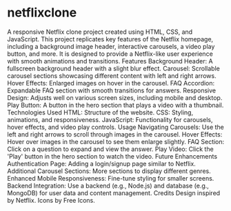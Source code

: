 # netflixclone
A responsive Netflix clone project created using HTML, CSS, and JavaScript. This project replicates key features of the Netflix homepage, including a background image header, interactive carousels, a video play button, and more. It is designed to provide a Netflix-like user experience with smooth animations and transitions.
Features
Background Header: A fullscreen background header with a slight blur effect.
Carousel: Scrollable carousel sections showcasing different content with left and right arrows.
Hover Effects: Enlarged images on hover in the carousel.
FAQ Accordion: Expandable FAQ section with smooth transitions for answers.
Responsive Design: Adjusts well on various screen sizes, including mobile and desktop.
Play Button: A button in the hero section that plays a video with a thumbnail.
Technologies Used
HTML: Structure of the website.
CSS: Styling, animations, and responsiveness.
JavaScript: Functionality for carousels, hover effects, and video play controls.
Usage
Navigating Carousels: Use the left and right arrows to scroll through images in the carousel.
Hover Effects: Hover over images in the carousel to see them enlarge slightly.
FAQ Section: Click on a question to expand and view the answer.
Play Video: Click the 'Play' button in the hero section to watch the video.
Future Enhancements
Authentication Page: Adding a login/signup page similar to Netflix.
Additional Carousel Sections: More sections to display different genres.
Enhanced Mobile Responsiveness: Fine-tune styling for smaller screens.
Backend Integration: Use a backend (e.g., Node.js) and database (e.g., MongoDB) for user data and content management.
Credits
Design inspired by Netflix.
Icons by Free Icons.
